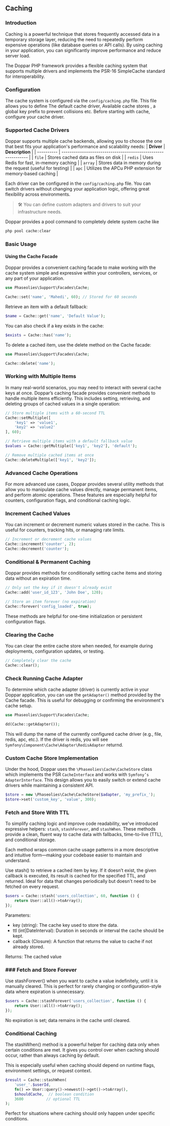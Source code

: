 ## Caching
### Introduction
Caching is a powerful technique that stores frequently accessed data in a temporary storage layer, reducing the need to repeatedly perform expensive operations (like database queries or API calls). By using caching in your application, you can significantly improve performance and reduce server load.

The Doppar PHP framework provides a flexible caching system that supports multiple drivers and implements the PSR-16 SimpleCache standard for interoperability.

### Configuration
The cache system is configured via the `config/caching.php` file. This file allows you to define The default cache driver,
Available cache stores , a global key prefix to prevent collisions etc. Before starting with cache, configure your cache driver.

### Supported Cache Drivers
Doppar supports multiple cache backends, allowing you to choose the one that best fits your application's performance and scalability needs:
| **Driver** | **Description**                                               |
| ---------- | ------------------------------------------------------------- |
| `file`     | Stores cached data as files on disk                           |
| `redis`    | Uses Redis for fast, in-memory caching                        |
| `array`    | Stores data in memory during the request (useful for testing) |
| `apc`      | Utilizes the APCu PHP extension for memory-based caching      |

Each driver can be configured in the `config/caching.php` file. You can switch drivers without changing your application logic, offering great flexibility across environments.

> 🛠️ You can define custom adapters and drivers to suit your infrastructure needs.

Doppar provides a pool command to completely delete system cache like
```bash
php pool cache:clear
```

### Basic Usage
####  Using the Cache Facade
Doppar provides a convenient caching facade to make working with the cache system simple and expressive within your controllers, services, or any part of your application.
```php
use Phaseolies\Support\Facades\Cache;

Cache::set('name', 'Mahedi', 60); // Stored for 60 seconds
```

Retrieve an item with a default fallback:
```php
$name = Cache::get('name', 'Default Value');
```

You can also check if a key exists in the cache:
```php
$exists = Cache::has('name');
```
To delete a cached item, use the delete method on the Cache facade:
```php
use Phaseolies\Support\Facades\Cache;

Cache::delete('name');
```

### Working with Multiple Items
In many real-world scenarios, you may need to interact with several cache keys at once. Doppar’s caching facade provides convenient methods to handle multiple items efficiently. This includes setting, retrieving, and deleting groups of cached values in a single operation:
```php
// Store multiple items with a 60-second TTL
Cache::setMultiple([
    'key1' => 'value1',
    'key2' => 'value2'
], 60);

// Retrieve multiple items with a default fallback value
$values = Cache::getMultiple(['key1', 'key2'], 'default');

// Remove multiple cached items at once
Cache::deleteMultiple(['key1', 'key2']);
```

### Advanced Cache Operations
For more advanced use cases, Doppar provides several utility methods that allow you to manipulate cache values directly, manage permanent items, and perform atomic operations. These features are especially helpful for counters, configuration flags, and conditional caching logic.

### Increment Cached Values
You can increment or decrement numeric values stored in the cache. This is useful for counters, tracking hits, or managing rate limits.
```php
// Increment or decrement cache values
Cache::increment('counter', 2);
Cache::decrement('counter');
```

### Conditional & Permanent Caching
Doppar provides methods for conditionally setting cache items and storing data without an expiration time.
```php
// Only set the key if it doesn't already exist
Cache::add('user_id_123', 'John Doe', 120);

// Store an item forever (no expiration)
Cache::forever('config_loaded', true);
```
These methods are helpful for one-time initialization or persistent configuration flags.


### Clearing the Cache
You can clear the entire cache store when needed, for example during deployments, configuration updates, or testing.
```php
// Completely clear the cache
Cache::clear();
```

### Check Running Cache Adapter
To determine which cache adapter (driver) is currently active in your Doppar application, you can use the `getAdapter()` method provided by the Cache facade. This is useful for debugging or confirming the environment's cache setup.
```php
use Phaseolies\Support\Facades\Cache;

dd(Cache::getAdapter());
```
This will dump the name of the currently configured cache driver (e.g., file, redis, apc, etc.). If the driver is redis, you will see `Symfony\Component\Cache\Adapter\RedisAdapter` returnd.

### Custom Cache Store Implementation
Under the hood, Doppar uses the `\Phaseolies\Cache\CacheStore` class which implements the PSR `CacheInterface` and works with `Symfony’s AdapterInterface`. This design allows you to easily switch or extend cache drivers while maintaining a consistent API.

```php
$store = new \Phaseolies\Cache\CacheStore($adapter, 'my_prefix_');
$store->set('custom_key', 'value', 300);
```

### Fetch and Store With TTL
To simplify caching logic and improve code readability, we've introduced expressive helpers: `stash`, `stashForever`, and `stashWhen`. These methods provide a clean, fluent way to cache data with fallbacks, time-to-live (TTL), and conditional storage.

Each method wraps common cache usage patterns in a more descriptive and intuitive form—making your codebase easier to maintain and understand.

Use stash() to retrieve a cached item by key. If it doesn’t exist, the given callback is executed, its result is cached for the specified TTL, and returned. Ideal for data that changes periodically but doesn't need to be fetched on every request.
```php
$users = Cache::stash('users_collection', 60, function () {
    return User::all()->toArray();
});
```
Parameters:
- key (string): The cache key used to store the data.
- ttl (int|DateInterval): Duration in seconds or interval the cache should be kept.
- callback (Closure): A function that returns the value to cache if not already stored.

Returns: The cached value

### ### Fetch and Store Forever
Use stashForever() when you want to cache a value indefinitely, until it is manually cleared. This is perfect for rarely changing or configuration-style data where expiration is unnecessary.
```php
$users = Cache::stashForever('users_collection', function () {
    return User::all()->toArray();
});
```
No expiration is set; data remains in the cache until cleared.

### Conditional Caching
The stashWhen() method is a powerful helper for caching data only when certain conditions are met. It gives you control over when caching should occur, rather than always caching by default.

This is especially useful when caching should depend on runtime flags, environment settings, or request context.
```php
$result = Cache::stashWhen(
    'user_'.$userId,
    fn() => User::query()->newest()->get()->toArray(),
    $shouldCache,  // boolean condition
    3600          // optional TTL
);
```
Perfect for situations where caching should only happen under specific conditions.

